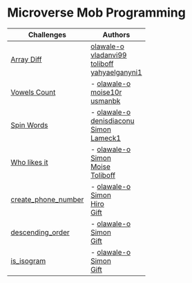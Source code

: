 # Microverse Mob Programming

| Challenges | Authors |
| ---- | ----------- |
| [Array Diff](https://www.codewars.com/kata/523f5d21c841566fde000009/solutions/javascript) | [olawale-o](https://github.com/olawale-o) <br /> [vladanvi99](https://github.com/vladanvi99) <br />  [toliboff](https://github.com/toliboff) <br /> [yahyaelganyni1](https://github.com/yahyaelganyni1)
| [Vowels Count](https://www.codewars.com/kata/54ff3102c1bad923760001f3/solutions/javascript) | - [olawale-o](https://github.com/olawale-o) <br /> [moise10r](https://github.com/moise10r) <br />  [usmanbk](https://github.com/usmansbk)
| [Spin Words](https://www.codewars.com/kata/5264d2b162488dc400000001/train/javascript) | - [olawale-o](https://github.com/olawale-o) <br /> [denisdiaconu](https://github.com/denisdiaconu) <br />  [Simon](https://github.com/SimonGrchevski) <br /> [Lameck1](https://github.com/Lameck1)
| [Who likes it](https://www.codewars.com/kata/5266876b8f4bf2da9b000362) | - [olawale-o](https://github.com/olawale-o) <br /> [Simon](https://github.com/SimonGrchevski) <br />  [Moise](https://github.com/moise10r) <br /> [Toliboff](https://github.com/toliboff)
| [create_phone_number](https://www.codewars.com/kata/525f50e3b73515a6db000b83/train/ruby) | - [olawale-o](https://github.com/olawale-o) <br /> [Simon](https://github.com/SimonGrchevski) <br />  [Hiro](https://github.com/hiromataba) <br /> [Gift](https://github.com/Ghiftee)
| [descending_order](https://www.codewars.com/kata/5467e4d82edf8bbf40000155) | - [olawale-o](https://github.com/olawale-o) <br /> [Simon](https://github.com/SimonGrchevski) <br /> [Gift](https://github.com/Ghiftee)
| [is_isogram](https://www.codewars.com/kata/54ba84be607a92aa900000f1) | - [olawale-o](https://github.com/olawale-o) <br /> [Simon](https://github.com/SimonGrchevski) <br /> [Gift](https://github.com/Ghiftee)